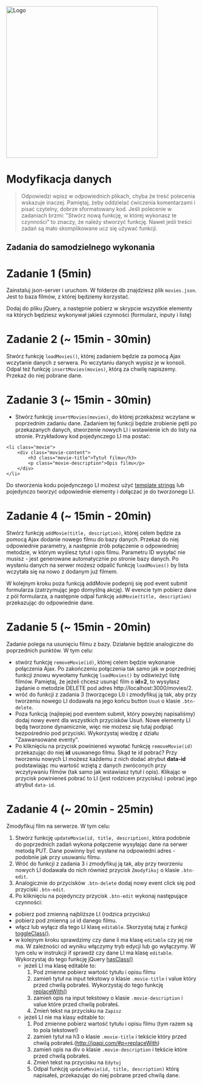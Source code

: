 <img alt="Logo" src="http://coderslab.pl/svg/logo-coderslab.svg" width="400">

# Modyfikacja danych

> Odpowiedzi wpisz w odpowiednich plikach, chyba że treść polecenia wskazuje inaczej.
Pamiętaj, żeby oddzielać ćwiczenia komentarzami i pisać czytelny, dobrze sformatowany kod.
Jeśli  polecenie w zadaniach brzmi: "Stwórz nową funkcję, w której wykonasz te czynności" to znaczy, że
należy stworzyć funkcję. Nawet jeśli treści zadań są mało skomplikowane
ucz się używać funkcji.


## Zadania do samodzielnego wykonania

# Zadanie 1 (5min)
Zainstaluj json-server i uruchom.
W folderze db znajdziesz plik ```movies.json```. Jest to baza filmów, z której będziemy korzystać.

Dodaj do pliku jQuery, a następnie pobierz w skrypcie wszystkie elementy na których będziesz wykonywał jakieś czynności (formularz, inputy i listę)


# Zadanie 2 (~ 15min - 30min)
Stwórz funkcję ```loadMovies()```, której zadaniem będzie za pomocą Ajax wczytanie danych z serwera.
Po wczytaniu danych wypisz je w konsoli. Odpal też funkcję ```insertMovies(movies)```, którą za chwilę napiszemy. Przekaż do niej pobrane dane.


# Zadanie 3 (~ 15min - 30min)
* Stwórz funkcję ```insertMovies(movies)```, do której przekażesz wczytane w poprzednim zadaniu dane. Zadaniem tej funkcji będzie zrobienie pętli po przekazanych danych, stworzenie nowych LI i wstawienie ich do listy na stronie. Przykładowy kod pojedynczego LI ma postać:

```
<li class="movie">
    <div class="movie-content">
        <h3 class="movie-title">Tytuł filmu</h3>
        <p class="movie-description">Opis filmu</p>
    </div>
</li>
```

Do stworzenia kodu pojedynczego LI możesz użyć [template strings](https://developer.mozilla.org/pl/docs/Web/JavaScript/Referencje/template_strings) lub pojedynczo tworzyć odpowiednie elementy i dołączać je do tworzonego LI.


# Zadanie 4 (~ 15min - 20min)
Stwórz funkcję ```addMovie(title, description)```, której celem będzie za pomocą Ajax dodanie nowego filmu do bazy danych. Przekaż do niej odpowiednie parametry, a następnie zrób połączenie o odpowiedniej metodzie, w którym wyślesz tytuł i opis filmu. Parametru ID wysyłać nie musisz - jest generowane automatycznie po stronie bazy danych.
Po wysłaniu danych na serwer możesz odpalić funkcję ```loadMovies()``` by lista wczytała się na nowo z dodanym już filmem.

W kolejnym kroku poza funkcją addMovie podepnij się pod event submit formularza (zatrzymując jego domyślną akcję). W evencie tym pobierz dane z pól formularza, a następnie odpal funkcję ```addMovie(title, description)``` przekazując do odpowiednie dane.


# Zadanie 5 (~ 15min - 20min)
Zadanie polega na usunięciu filmu z bazy. Działanie będzie analogiczne do poprzednich punktów. W tym celu:
* stwórz funkcję ```removeMovie(id)```, której celem będzie wykonanie połączenia Ajax. Po zakończeniu połączenia tak samo jak w poprzedniej funkcji znowu wywołamy funkcję ```loadMovies()``` by odświeżyć listę filmów. Pamiętaj, że jeżeli chcesz usunąć film o **id=2**, to wysyłasz żądanie o metodzie DELETE pod adres http://localhost:3000/movies/2.
* wróć do funkcji z zadania 3 (tworzącego LI) i zmodyfikuj ją tak, aby przy tworzeniu nowego LI dodawała na jego końcu button ```Usuń``` o klasie ```.btn-delete```.
* Poza funkcją (najlepiej pod eventem submit, który powyżej napisaliśmy) dodaj nowy event dla wszystkich przycisków Usuń. Nowe elementy LI będą tworzone dynamicznie, więc nie możesz się tutaj podpiąć bezpośrednio pod przyciski. Wykorzystaj wiedzę z działu "Zaawansowane eventy".
* Po kliknięciu na przycisk powinieneś wywołać funkcję ```removeMovie(id)``` przekazując do niej **id** usuwanego filmu. Skąd te id pobrać? Przy tworzeniu nowych LI możesz każdemu z nich dodać atrybut **data-id** podstawiając mu wartość wziętą z danych zwróconych przy wczytywaniu filmów (tak samo jak wstawiasz tytuł i opis). Klikając w przycisk powinieneś pobrać to LI (jest rodzicem przycisku) i pobrać jego atrybut ```data-id```.


# Zadanie 4 (~ 20min - 25min)
Zmodyfikuj film na serwerze. W tym celu:
1. Stwórz funkcję ```updateMovie(id, title, description)```, która podobnie do poprzednich zadań wykona połączenie wysyłając dane na serwer metodą PUT. Dane powinny być wysłane na odpowiedni adres - podobnie jak przy usuwaniu filmu.
2. Wróć do funkcji z zadania 3 i zmodyfikuj ją tak, aby przy tworzeniu nowych LI dodawała do nich również przycisk ```Zmodyfikuj``` o klasie ```.btn-edit```.
3. Analogicznie do przycisków ```.btn-delete``` dodaj nowy event click się pod przyciski ```.btn-edit```.
4. Po kliknięciu na pojedynczy przycisk ```.btn-edit``` wykonaj następujące czynności:
  - pobierz pod zmienną najbliższe LI (rodzica przycisku)
  - pobierz pod zmienną ```id``` id danego filmu.
  - włącz lub wyłącz dla tego LI klasę ```editable```. Skorzystaj tutaj z funkcji [toggleClass()](http://jqapi.com/#p=toggleClass).
  - w kolejnym kroku sprawdzimy czy dane li ma klasę ```editable``` czy jej nie ma. W zależności od wyniku włączymy tryb edycji lub go wyłączymy.
  W tym celu w instrukcji if sprawdź czy dane LI ma klasę ```editable```. Wykorzystaj do tego funkcję jQuery [hasClass()](http://jqapi.com/#p=hasClass)
    - jeżeli LI ma klasę editable to:
      1. Pod zmienne pobierz wartość tytułu i opisu filmu
      2. zamień tytuł na input tekstowy o klasie ```.movie-title``` i value który przed chwilą pobrałeś. Wykorzystaj do tego funkcję [replaceWith()](http://jqapi.com/#p=replaceWith)
      2. zamień opis na input tekstowy o klasie ```.movie-description``` i value które przed chwilą pobrałeś.
      3. Zmień tekst na przycisku na ```Zapisz```
    - jeżeli LI nie ma klasy editable to:
      1. Pod zmienne pobierz wartość tytułu i opisu filmu (tym razem są to pola tekstowe!)
      2. zamień tytuł na h3 o klasie ```.movie-title``` i tekście który przed chwilą pobrałeś.(http://jqapi.com/#p=replaceWith)
      2. zamień opis na div o klasie ```.movie-description``` i tekście które przed chwilą pobrałeś.
      3. Zmień tekst na przycisku na ```Edytuj```
      4. Odpal funkcję ```updateMovie(id, title, description)``` którą napisałeś, przekazując do niej pobrane przed chwilą dane.
